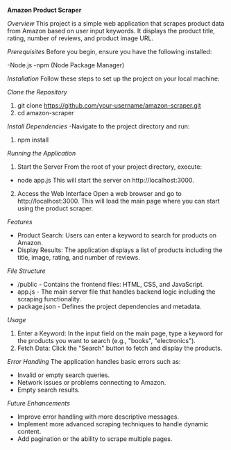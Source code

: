 **Amazon Product Scraper**

*Overview*
This project is a simple web application that scrapes product data from Amazon based on user input keywords. It displays the product title, rating, number of reviews, and product image URL.

*Prerequisites*
Before you begin, ensure you have the following installed:

-Node.js
-npm (Node Package Manager)

*Installation*
Follow these steps to set up the project on your local machine:

_Clone the Repository_
1. git clone https://github.com/your-username/amazon-scraper.git
2. cd amazon-scraper

_Install Dependencies_
-Navigate to the project directory and run:
1. npm install

*Running the Application*
1. Start the Server
From the root of your project directory, execute:
- node app.js
This will start the server on http://localhost:3000.
2. Access the Web Interface
Open a web browser and go to http://localhost:3000. This will load the main page where you can start using the product scraper.

*Features*
- Product Search: Users can enter a keyword to search for products on Amazon.
- Display Results: The application displays a list of products including the title, image, rating, and number of reviews.

*File Structure*
- /public - Contains the frontend files: HTML, CSS, and JavaScript.
- app.js - The main server file that handles backend logic including the scraping functionality.
- package.json - Defines the project dependencies and metadata.

*Usage*
1. Enter a Keyword: In the input field on the main page, type a keyword for the products you want to search (e.g., "books", "electronics").
2. Fetch Data: Click the "Search" button to fetch and display the products.

*Error Handling*
The application handles basic errors such as:

- Invalid or empty search queries.
- Network issues or problems connecting to Amazon.
- Empty search results.

*Future Enhancements*
- Improve error handling with more descriptive messages.
- Implement more advanced scraping techniques to handle dynamic content.
- Add pagination or the ability to scrape multiple pages.

